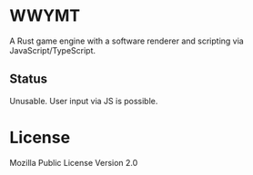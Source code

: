 # WWYMT
A Rust game engine with a software renderer and scripting via JavaScript/TypeScript.

## Status
Unusable. User input via JS is possible.

# License
Mozilla Public License Version 2.0
